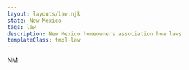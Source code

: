 ```yaml
---
layout: layouts/law.njk
state: New Mexico
tags: law
description: New Mexico homeowners association hoa laws
templateClass: tmpl-law
---
```


NM